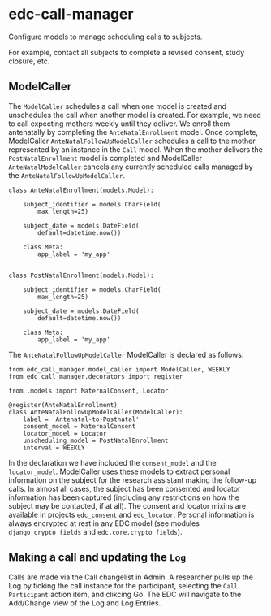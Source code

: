# edc-call-manager

Configure models to manage scheduling calls to subjects.

For example, contact all subjects to complete a revised consent, study closure, etc.

## ModelCaller

The `ModelCaller` schedules a call when one model is created and unschedules the call when another model is created. For example, we need to call expecting mothers weekly until they deliver. We enroll them antenatally by completing the `AnteNatalEnrollment` model. Once complete, ModelCaller `AnteNatalFollowUpModelCaller` schedules a call to the mother represented by an instance in the `Call` model. When the mother delivers the `PostNatalEnrollment` model is completed and ModelCaller `AnteNatalModelCaller` cancels any currently scheduled calls managed by the `AnteNatalFollowUpModelCaller`.

	class AnteNatalEnrollment(models.Model):
	
	    subject_identifier = models.CharField(
	        max_length=25)
	
	    subject_date = models.DateField(
	        default=datetime.now())
	
	    class Meta:
	        app_label = 'my_app'


	class PostNatalEnrollment(models.Model):
	
	    subject_identifier = models.CharField(
	        max_length=25)
	
	    subject_date = models.DateField(
	        default=datetime.now())
	
	    class Meta:
	        app_label = 'my_app'

The `AnteNatalFollowUpModelCaller` ModelCaller is declared as follows:

	from edc_call_manager.model_caller import ModelCaller, WEEKLY
	from edc_call_manager.decorators import register

	from .models import MaternalConsent, Locator

	@register(AnteNatalEnrollment)
	class AnteNatalFollowUpModelCaller(ModelCaller):
	    label = 'Antenatal-to-Postnatal'
	    consent_model = MaternalConsent
	    locator_model = Locator
	    unscheduling_model = PostNatalEnrollment
	    interval = WEEKLY

In the declaration we have included the `consent_model` and the `locator_model`. ModelCaller uses these models to extract personal information on the subject for the research assistant making the follow-up calls. In almost all cases, the subject has been consented and locator information has been captured (including any restrictions on how the subject may be contacted, if at all). The consent and locator mixins are available in projects `edc_consent` and `edc_locator`. Personal information is always encrypted at rest in any EDC model (see modules `django_crypto_fields` and `edc.core.crypto_fields`).


## Making a call and updating the `Log`

Calls are made via the Call changelist in Admin. A researcher pulls up the Log by ticking the call instance for the participant, selecting the `Call Participant` action item, and clikcing Go. The EDC will navigate to the Add/Change view of the Log and Log Entries.




